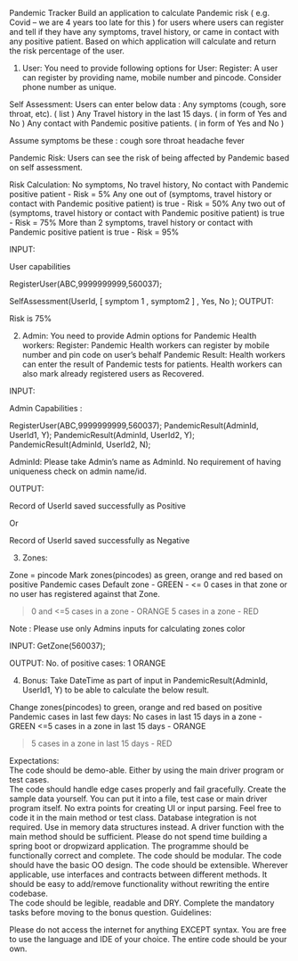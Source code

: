 Pandemic Tracker
Build an application to calculate Pandemic risk ( e.g. Covid – we are 4 years too late for this )
for users where users can register and tell if they have any symptoms, travel history, or came in
contact with any positive patient. Based on which application will calculate and return the risk
percentage of the user.

1) User:
   You need to provide following options for User:
   Register: A user can register by providing name, mobile number and pincode. Consider phone number
   as unique.

Self Assessment: Users can enter below data :
Any symptoms (cough, sore throat, etc). ( list )
Any Travel history in the last 15 days. ( in form of Yes and No )
Any contact with Pandemic positive patients.  ( in form of Yes and No )

Assume symptoms be these :
cough
sore throat
headache
fever

Pandemic Risk: Users can see the risk of being affected by Pandemic based on self assessment.

Risk Calculation:
No symptoms, No travel history, No contact with Pandemic positive patient - Risk = 5%
Any one out of (symptoms, travel history or contact with Pandemic positive patient) is true - Risk =
50%
Any two out of (symptoms, travel history or contact with Pandemic positive patient) is true - Risk =
75%
More than 2 symptoms, travel history or contact with Pandemic positive patient is true - Risk = 95%

INPUT:

User capabilities

RegisterUser(ABC,9999999999,560037);

SelfAssessment(UserId, [ symptom 1 , symptom2  ]  , Yes, No );
OUTPUT:

Risk is 75%

2) Admin:
   You need to provide Admin options for Pandemic Health workers:
   Register: Pandemic Health workers can register by mobile number and pin code on user’s behalf
   Pandemic Result: Health workers can enter the result of Pandemic tests for patients.
   Health workers can also mark already registered users as Recovered.

INPUT:

Admin Capabilities :

RegisterUser(ABC,9999999999,560037);
PandemicResult(AdminId, UserId1, Y);
PandemicResult(AdminId, UserId2, Y);
PandemicResult(AdminId, UserId2, N);

AdminId: Please take Admin’s name as AdminId. No requirement of having uniqueness check on admin
name/id.

OUTPUT:

Record of UserId saved successfully as Positive

Or

Record of UserId saved successfully as Negative

3) Zones:

Zone = pincode
Mark zones(pincodes) as green, orange and red based on positive Pandemic cases
Default zone - GREEN - <= 0 cases in that zone or no user has registered against that Zone.
> 0 and <=5 cases in a zone - ORANGE
> 5 cases in a zone - RED

Note : Please use only Admins inputs for calculating zones color

INPUT:
GetZone(560037);

OUTPUT:
No. of positive cases: 1
ORANGE

4) Bonus:
   Take DateTime as part of input in PandemicResult(AdminId, UserId1, Y) to be able to calculate the
   below result.

Change zones(pincodes) to green, orange and red based on positive Pandemic cases in last few days:
No cases in last 15 days in a zone - GREEN
<=5 cases in a zone in last 15 days - ORANGE
> 5 cases in a zone in last 15 days - RED

Expectations:						
The code should be demo-able. Either by using the main driver program or test cases. 	
The code should handle edge cases properly and fail gracefully.
Create the sample data yourself. You can put it into a file, test case or main driver program
itself. No extra points for creating UI or input parsing. Feel free to code it in the main method or
test class.
Database integration is not required. Use in memory data structures instead.
A driver function with the main method should be sufficient. Please do not spend time building a
spring boot or dropwizard application.
The programme should be functionally correct and complete.
The code should be modular. The code should have the basic OO design.
The code should be extensible. Wherever applicable, use interfaces and contracts between different
methods. It should be easy to add/remove functionality without rewriting the entire
codebase. 							
The code should be legible, readable and DRY.
Complete the mandatory tasks before moving to the bonus question.
Guidelines:

Please do not access the internet for anything EXCEPT syntax.
You are free to use the language and IDE of your choice.
The entire code should be your own. 